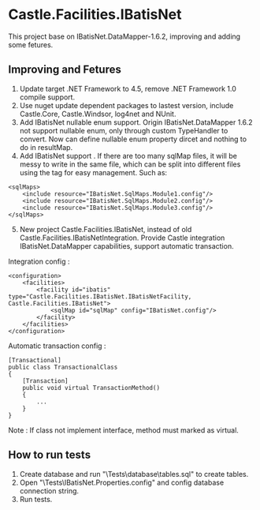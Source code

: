 # Castle.Facilities.IBatisNet

This project base on IBatisNet.DataMapper-1.6.2, improving and adding some fetures.

## Improving and Fetures

1. Update target .NET Framework to 4.5, remove .NET Framework 1.0 compile support.
2. Use nuget update dependent packages to lastest version, include Castle.Core, Castle.Windsor, log4net and NUnit.
3. Add IBatisNet nullable enum support.
Origin IBatisNet.DataMapper 1.6.2 not support nullable enum, only through custom TypeHandler to convert. Now can define nullable enum property dircet and nothing to do in resultMap.
4. Add IBatisNet <sqlMaps> support <include>.
If there are too many sqlMap files, it will be messy to write in the same file, which can be split into different files using the <include> tag for easy management. Such as:
```
<sqlMaps>
    <include resource="IBatisNet.SqlMaps.Module1.config"/>
    <include resource="IBatisNet.SqlMaps.Module2.config"/>
    <include resource="IBatisNet.SqlMaps.Module3.config"/>
</sqlMaps>
```
5. New project Castle.Facilities.IBatisNet,  instead of old Castle.Facilities.IBatisNetIntegration. Provide Castle integration IBatisNet.DataMapper capabilities, support automatic transaction.

Integration config :
```
<configuration>
    <facilities>
        <facility id="ibatis" type="Castle.Facilities.IBatisNet.IBatisNetFacility, Castle.Facilities.IBatisNet">
            <sqlMap id="sqlMap" config="IBatisNet.config"/>
        </facility>
    </facilities>
</configuration>
```
Automatic transaction config :
```
[Transactional]
public class TransactionalClass
{
    [Transaction]
    public void virtual TransactionMethod()
    {
        ...
    }
}
```
Note : If class not implement interface, method must marked as virtual.

## How to run tests
1. Create database and run "\Tests\database\tables.sql" to create tables.
2. Open "\Tests\IBatisNet.Properties.config" and config database connection string.
3. Run tests.


